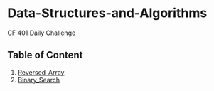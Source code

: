 # Data-Structures-and-Algorithms
CF 401 Daily Challenge

## Table of Content
1. [Reversed_Array](./Challenges/Challenge_Reversed_Array/)
1. [Binary_Search](./Challenges/Challenge_Binary_Search/)
